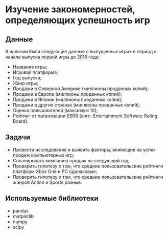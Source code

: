# Изучение закономерностей, определяющих успешность игр
## Данные
В наличии были следующие данные о выпущенных играх в период с начала выпуска первой игры до 2016 года:
- Название игры;
- Игровая платформа;
- Год выпуска;
- Жанр игры;
- Продажи в Северной Америке (миллионы проданных копий);
- Продажи в Европе (миллионы проданных копий);
- Продажи в Японии (миллионы проданных копий);
- Продажи в других странах (миллионы проданных копий);
- Оценка пользователей (максимум 10);
- Рейтинг от организации ESRB (англ. Entertainment Software Rating Board).
## Задачи
- Провести исследование и выявить факторы, влияющие на успех продаж компьютерных игр;
- Спланировать компанию продаж на следующий год;
- Проверить гипотезу о том, что средние пользовательские рейтинги платформ Xbox One и PC одинаковые;
- Проверить гипотезу о том, что средние пользовательские рейтинги жанров Action и Sports разные.
## Используемые библиотеки
- pandas
- matplotlib
- numpy
- scipy

